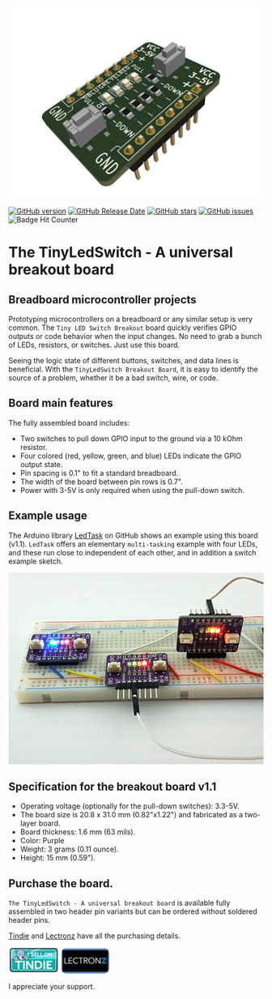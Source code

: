 ![prototyping solderable board](./images/3d-view-led-switch-breakout.png)

[![GitHub version](https://img.shields.io/github/release/berrak/LED-Switch-Breakout-Board.svg?logo=github&logoColor=ffffff)](https://github.com/berrak/LED-Switch-Breakout-Board/releases/latest)
[![GitHub Release Date](https://img.shields.io/github/release-date/berrak/LED-Switch-Breakout-Board.svg?logo=github&logoColor=ffffff)](https://github.com/berrak/LED-Switch-Breakout-Board/releases/latest)
[![GitHub stars](https://img.shields.io/github/stars/berrak/LED-Switch-Breakout-Board.svg?logo=github&logoColor=ffffff)](https://github.com/berrak/LED-Switch-Breakout-Board/stargazers)
[![GitHub issues](https://img.shields.io/github/issues/berrak/LED-Switch-Breakout-Board.svg?logo=github&logoColor=ffffff)](https://github.com/berrak/LED-Switch-Breakout-Board/issues)
![Badge Hit Counter](https://visitor-badge.laobi.icu/badge?page_id=berrak_LED-Switch-Breakout-Board)

# The TinyLedSwitch - A universal breakout board

## Breadboard microcontroller projects 

Prototyping microcontrollers on a breadboard or any similar setup is very common. The `Tiny LED Switch Breakout` board quickly verifies GPIO outputs or code behavior when the input changes. No need to grab a bunch of LEDs, resistors, or switches. Just use this board.

Seeing the logic state of different buttons, switches, and data lines is beneficial. With the `TinyLedSwitch Breakout Board`, it is easy to identify the source of a problem, whether it be a bad switch, wire, or code.

## Board main features

The fully assembled board includes:

- Two switches to pull down GPIO input to the ground via a 10 kOhm resistor.
- Four colored (red, yellow, green, and blue) LEDs indicate the GPIO output state.
- Pin spacing is 0.1" to fit a standard breadboard.
- The width of the board between pin rows is 0.7".
- Power with 3-5V is only required when using the pull-down switch.

## Example usage

The Arduino library [LedTask](https://github.com/berrak/LedTask) on GitHub shows an example using this board (v1.1). `LedTask` offers an elementary `multi-tasking` example with four LEDs, and these run close to independent of each other, and in addition a switch example sketch.

![three-breadboard](./images/all-three-boards.png)

## Specification for the breakout board v1.1

* Operating voltage (optionally for the pull-down switches): 3.3-5V.
* The board size is 20.8 x 31.0 mm (0.82"x1.22") and fabricated as a two-layer board.
* Board thickness: 1.6 mm (63 mils).
* Color: Purple
* Weight: 3 grams (0.11 ounce).
* Height: 15 mm (0.59").

## Purchase the board.

`The TinyLedSwitch - A universal breakout board` is available fully assembled in two header pin variants but can be ordered without soldered header pins.

[Tindie](https://www.tindie.com/products/28755/) and [Lectronz](https://lectronz.com/products/the-tinyledswitch-a-universal-breakout-board) have all the purchasing details.

[![Tindie](./images/tindie-small.png)](https://www.tindie.com/products/28755/) [![Lectronz](./images/github-lectronz.png)](https://lectronz.com/products/the-tinyledswitch-a-universal-breakout-board)

I appreciate your support.
